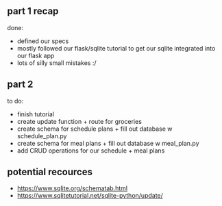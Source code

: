 ## part 1 recap
done: 
- defined our specs
- mostly followed our flask/sqlite tutorial to get our sqlite integrated into our flask app
- lots of silly small mistakes :/

## part 2 
to do: 
- finish tutorial 
- create update function + route for groceries 
- create schema for schedule plans + fill out database w schedule_plan.py
- create schema for meal plans + fill out database w meal_plan.py
- add CRUD operations for our schedule + meal plans 

## potential recources
- https://www.sqlite.org/schematab.html
- https://www.sqlitetutorial.net/sqlite-python/update/

